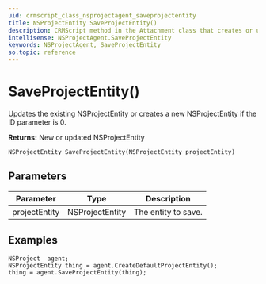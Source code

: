 ```yaml
---
uid: crmscript_class_nsprojectagent_saveprojectentity
title: NSProjectEntity SaveProjectEntity()
description: CRMScript method in the Attachment class that creates or updates an NSProjectEntity
intellisense: NSProjectAgent.SaveProjectEntity
keywords: NSProjectAgent, SaveProjectEntity
so.topic: reference
---
```


# SaveProjectEntity()

Updates the existing NSProjectEntity or creates a new NSProjectEntity if the  ID parameter is 0.

**Returns:** New or updated NSProjectEntity

`NSProjectEntity SaveProjectEntity(NSProjectEntity projectEntity)`

## Parameters

| Parameter | Type | Description |
|---|---|---|
| projectEntity | NSProjectEntity | The entity to save. |

## Examples

```crmscript
NSProject  agent;
NSProjectEntity thing = agent.CreateDefaultProjectEntity();
thing = agent.SaveProjectEntity(thing);
```
